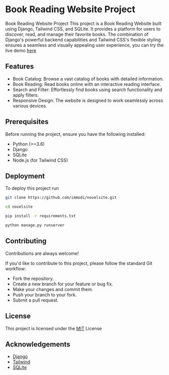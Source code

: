 
# Book Reading Website Project

Book Reading Website Project
This project is a Book Reading Website built using Django, Tailwind CSS, and SQLite. It provides a platform for users to discover, read, and manage their favorite books. The combination of Django's powerful backend capabilities and Tailwind CSS's flexible styling ensures a seamless and visually appealing user experience, you can try the live demo [here](https://modi.pythonanywhere.com/)

## Features

- Book Catalog: Browse a vast catalog of books with detailed information.
- Book Reading: Read books online with an interactive reading interface.
- Search and Filter: Effortlessly find books using search functionality and apply filters.
- Responsive Design: The website is designed to work seamlessly across various devices.

## Prerequisites

Before running the project, ensure you have the following installed:

- Python (>=3.6)
- Django
- SQLite
- Node.js (for Tailwind CSS)

## Deployment

To deploy this project run
 
```bash
git clone https://github.com/immodi/novelsite.git
```

```bash
cd novelsite
```

```bash
pip install -r requirements.txt
```

```bash
python manage.py runserver
```






## Contributing

Contributions are always welcome!

If you'd like to contribute to this project, please follow the standard Git workflow:

- Fork the repository.
- Create a new branch for your feature or bug fix.
- Make your changes and commit them.
- Push your branch to your fork.
- Submit a pull request.

## License

This project is licensed under the [MIT](https://choosealicense.com/licenses/mit/) License


## Acknowledgements

 - [Django](https://www.djangoproject.com/)
 - [Tailwind](https://tailwindcss.com/)
 - [SQLite](https://www.sqlite.org/index.html)

